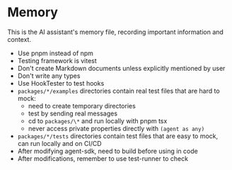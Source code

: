 # Memory

This is the AI assistant's memory file, recording important information and context.

- Use pnpm instead of npm
- Testing framework is vitest
- Don't create Markdown documents unless explicitly mentioned by user
- Don't write any types
- Use HookTester to test hooks
- `packages/*/examples` directories contain real test files that are hard to mock:
  - need to create temporary directories
  - test by sending real messages
  - cd to `packages/\*` and run locally with pnpm tsx
  - never access private properties directly with `(agent as any)`
- `packages/*/tests` directories contain test files that are easy to mock, can run locally and on CI/CD
- After modifying agent-sdk, need to build before using in code
- After modifications, remember to use test-runner to check
